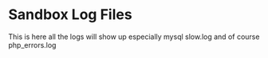 # Sandbox Log Files
This is here all the logs will show up especially mysql slow.log and of course php_errors.log
